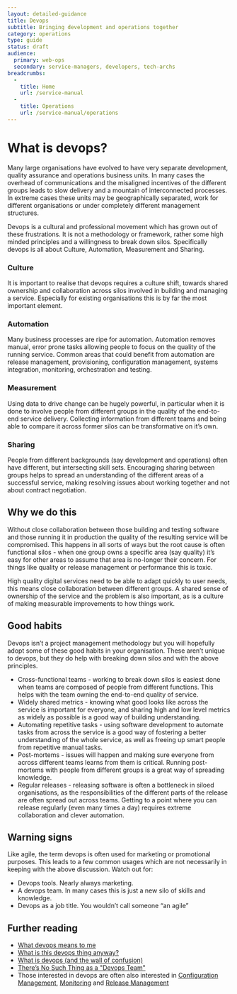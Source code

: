 ```yaml
---
layout: detailed-guidance
title: Devops
subtitle: Bringing development and operations together
category: operations
type: guide
status: draft
audience: 
  primary: web-ops
  secondary: service-managers, developers, tech-archs
breadcrumbs:
  -
    title: Home
    url: /service-manual
  -
    title: Operations
    url: /service-manual/operations
---
```


# What is devops?

Many large organisations have evolved to have very separate development, quality assurance and operations business units. In many cases the overhead of communications and the misaligned incentives of the different groups leads to slow delivery and a mountain of interconnected processes. In extreme cases these units may be geographically separated, work for different organisations or under completely different management structures.

Devops is a cultural and professional movement which has grown out of these frustrations. It is not a methodology or framework, rather some high minded principles and a willingness to break down silos. Specifically devops is all about Culture, Automation, Measurement and Sharing.

### Culture

It is important to realise that devops requires a culture shift, towards shared ownership and collaboration across silos involved in building and managing a service. Especially for existing organisations this is by far the most important element.

### Automation

Many business processes are ripe for automation. Automation removes manual, error prone tasks allowing people to focus on the quality of the running service. Common areas that could benefit from automation are release management, provisioning, configuration management, systems integration, monitoring, orchestration and testing.

### Measurement

Using data to drive change can be hugely powerful, in particular when it is done to involve people from different groups in the quality of the end-to-end service delivery. Collecting information from different teams and being able to compare it across former silos can be transformative on it’s own.

### Sharing

People from different backgrounds (say development and operations) often have different, but intersecting skill sets. Encouraging sharing between groups helps to spread an understanding of the different areas of a successful service, making resolving issues about working together and not about contract negotiation. 

## Why we do this

Without close collaboration between those building and testing software and those running it in production the quality of the resulting service will be compromised. This happens in all sorts of ways but the root cause is often functional silos - when one group owns a specific area (say quality) it’s easy for other areas to assume that area is no-longer their concern. For things like quality or release management or performance this is toxic. 

High quality digital services need to be able to adapt quickly to user needs, this means close collaboration between different groups. A shared sense of ownership of the service and the problem is also important, as is a culture of making measurable improvements to how things work. 

## Good habits

Devops isn’t a project management methodology but you will hopefully adopt some of these good habits in your organisation. These aren’t unique to devops, but they do help with breaking down silos and with the above principles.

* Cross-functional teams - working to break down silos is easiest done when teams are composed of people from different functions. This helps with the team owning the end-to-end quality of service.
* Widely shared metrics - knowing what good looks like across the service is important for everyone, and sharing high and low level metrics as widely as possible is a good way of building understanding. 
* Automating repetitive tasks - using software development to automate tasks from across the service is a good way of fostering a better understanding of the whole service, as well as freeing up smart people from repetitive manual tasks.
* Post-mortems - issues will happen and making sure everyone from across different teams learns from them is critical. Running post-mortems with people from different groups is a great way of spreading knowledge.
* Regular releases - releasing software is often a bottleneck in siloed organisations, as the responsibilities of the different parts of the release are often spread out across teams. Getting to a point where you can release regularly (even many times a day) requires extreme collaboration and clever automation.

## Warning signs

Like agile, the term devops is often used for marketing or promotional purposes. This leads to a few common usages which are not necessarily in keeping with the above discussion. Watch out for:

* Devops tools. Nearly always marketing.
* A devops team. In many cases this is just a new silo of skills and knowledge.
* Devops as a job title. You wouldn’t call someone “an agile”

## Further reading

* [What devops means to me](http://www.opscode.com/blog/2010/07/16/what-devops-means-to-me/)
* [What is this devops thing anyway?](http://www.jedi.be/blog/2010/02/12/what-is-this-devops-thing-anyway/)
* [What is devops (and the wall of confusion)](http://dev2ops.org/2010/02/what-is-devops/)
* [There’s No Such Thing as a "Devops Team"](http://continuousdelivery.com/2012/10/theres-no-such-thing-as-a-devops-team/)
* Those interested in devops are often also interested in [Configuration Management](https://www.gov.uk/service-manual/making-software/configuration-management.html), [Monitoring](https://www.gov.uk/service-manual/operations/monitoring.html) and [Release Management](https://www.gov.uk/service-manual/making-software/release-strategies.html)



